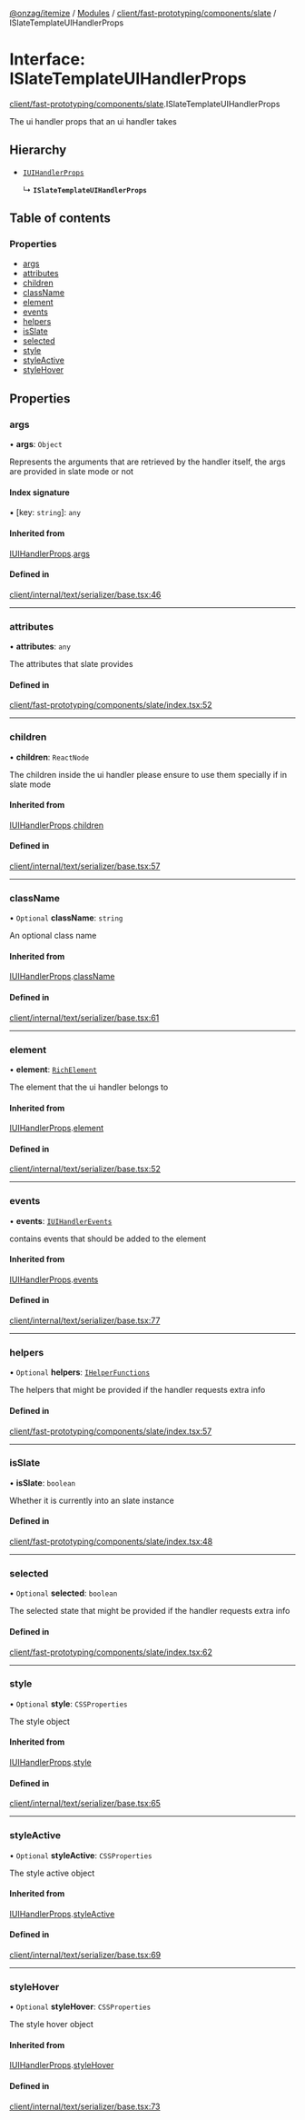 [@onzag/itemize](../README.md) / [Modules](../modules.md) / [client/fast-prototyping/components/slate](../modules/client_fast_prototyping_components_slate.md) / ISlateTemplateUIHandlerProps

# Interface: ISlateTemplateUIHandlerProps

[client/fast-prototyping/components/slate](../modules/client_fast_prototyping_components_slate.md).ISlateTemplateUIHandlerProps

The ui handler props that an ui handler takes

## Hierarchy

- [`IUIHandlerProps`](client_internal_text_serializer_base.IUIHandlerProps.md)

  ↳ **`ISlateTemplateUIHandlerProps`**

## Table of contents

### Properties

- [args](client_fast_prototyping_components_slate.ISlateTemplateUIHandlerProps.md#args)
- [attributes](client_fast_prototyping_components_slate.ISlateTemplateUIHandlerProps.md#attributes)
- [children](client_fast_prototyping_components_slate.ISlateTemplateUIHandlerProps.md#children)
- [className](client_fast_prototyping_components_slate.ISlateTemplateUIHandlerProps.md#classname)
- [element](client_fast_prototyping_components_slate.ISlateTemplateUIHandlerProps.md#element)
- [events](client_fast_prototyping_components_slate.ISlateTemplateUIHandlerProps.md#events)
- [helpers](client_fast_prototyping_components_slate.ISlateTemplateUIHandlerProps.md#helpers)
- [isSlate](client_fast_prototyping_components_slate.ISlateTemplateUIHandlerProps.md#isslate)
- [selected](client_fast_prototyping_components_slate.ISlateTemplateUIHandlerProps.md#selected)
- [style](client_fast_prototyping_components_slate.ISlateTemplateUIHandlerProps.md#style)
- [styleActive](client_fast_prototyping_components_slate.ISlateTemplateUIHandlerProps.md#styleactive)
- [styleHover](client_fast_prototyping_components_slate.ISlateTemplateUIHandlerProps.md#stylehover)

## Properties

### args

• **args**: `Object`

Represents the arguments that are retrieved
by the handler itself, the args are provided in slate
mode or not

#### Index signature

▪ [key: `string`]: `any`

#### Inherited from

[IUIHandlerProps](client_internal_text_serializer_base.IUIHandlerProps.md).[args](client_internal_text_serializer_base.IUIHandlerProps.md#args)

#### Defined in

[client/internal/text/serializer/base.tsx:46](https://github.com/onzag/itemize/blob/f2f29986/client/internal/text/serializer/base.tsx#L46)

___

### attributes

• **attributes**: `any`

The attributes that slate provides

#### Defined in

[client/fast-prototyping/components/slate/index.tsx:52](https://github.com/onzag/itemize/blob/f2f29986/client/fast-prototyping/components/slate/index.tsx#L52)

___

### children

• **children**: `ReactNode`

The children inside the ui handler
please ensure to use them specially if in slate mode

#### Inherited from

[IUIHandlerProps](client_internal_text_serializer_base.IUIHandlerProps.md).[children](client_internal_text_serializer_base.IUIHandlerProps.md#children)

#### Defined in

[client/internal/text/serializer/base.tsx:57](https://github.com/onzag/itemize/blob/f2f29986/client/internal/text/serializer/base.tsx#L57)

___

### className

• `Optional` **className**: `string`

An optional class name

#### Inherited from

[IUIHandlerProps](client_internal_text_serializer_base.IUIHandlerProps.md).[className](client_internal_text_serializer_base.IUIHandlerProps.md#classname)

#### Defined in

[client/internal/text/serializer/base.tsx:61](https://github.com/onzag/itemize/blob/f2f29986/client/internal/text/serializer/base.tsx#L61)

___

### element

• **element**: [`RichElement`](../modules/client_internal_text_serializer.md#richelement)

The element that the ui handler belongs to

#### Inherited from

[IUIHandlerProps](client_internal_text_serializer_base.IUIHandlerProps.md).[element](client_internal_text_serializer_base.IUIHandlerProps.md#element)

#### Defined in

[client/internal/text/serializer/base.tsx:52](https://github.com/onzag/itemize/blob/f2f29986/client/internal/text/serializer/base.tsx#L52)

___

### events

• **events**: [`IUIHandlerEvents`](client_internal_text_serializer_base.IUIHandlerEvents.md)

contains events that should be added to the element

#### Inherited from

[IUIHandlerProps](client_internal_text_serializer_base.IUIHandlerProps.md).[events](client_internal_text_serializer_base.IUIHandlerProps.md#events)

#### Defined in

[client/internal/text/serializer/base.tsx:77](https://github.com/onzag/itemize/blob/f2f29986/client/internal/text/serializer/base.tsx#L77)

___

### helpers

• `Optional` **helpers**: [`IHelperFunctions`](client_fast_prototyping_components_slate.IHelperFunctions.md)

The helpers that might be provided if the handler
requests extra info

#### Defined in

[client/fast-prototyping/components/slate/index.tsx:57](https://github.com/onzag/itemize/blob/f2f29986/client/fast-prototyping/components/slate/index.tsx#L57)

___

### isSlate

• **isSlate**: `boolean`

Whether it is currently into an slate instance

#### Defined in

[client/fast-prototyping/components/slate/index.tsx:48](https://github.com/onzag/itemize/blob/f2f29986/client/fast-prototyping/components/slate/index.tsx#L48)

___

### selected

• `Optional` **selected**: `boolean`

The selected state that might be provided if the handler
requests extra info

#### Defined in

[client/fast-prototyping/components/slate/index.tsx:62](https://github.com/onzag/itemize/blob/f2f29986/client/fast-prototyping/components/slate/index.tsx#L62)

___

### style

• `Optional` **style**: `CSSProperties`

The style object

#### Inherited from

[IUIHandlerProps](client_internal_text_serializer_base.IUIHandlerProps.md).[style](client_internal_text_serializer_base.IUIHandlerProps.md#style)

#### Defined in

[client/internal/text/serializer/base.tsx:65](https://github.com/onzag/itemize/blob/f2f29986/client/internal/text/serializer/base.tsx#L65)

___

### styleActive

• `Optional` **styleActive**: `CSSProperties`

The style active object

#### Inherited from

[IUIHandlerProps](client_internal_text_serializer_base.IUIHandlerProps.md).[styleActive](client_internal_text_serializer_base.IUIHandlerProps.md#styleactive)

#### Defined in

[client/internal/text/serializer/base.tsx:69](https://github.com/onzag/itemize/blob/f2f29986/client/internal/text/serializer/base.tsx#L69)

___

### styleHover

• `Optional` **styleHover**: `CSSProperties`

The style hover object

#### Inherited from

[IUIHandlerProps](client_internal_text_serializer_base.IUIHandlerProps.md).[styleHover](client_internal_text_serializer_base.IUIHandlerProps.md#stylehover)

#### Defined in

[client/internal/text/serializer/base.tsx:73](https://github.com/onzag/itemize/blob/f2f29986/client/internal/text/serializer/base.tsx#L73)
